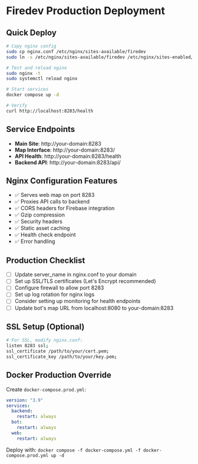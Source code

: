 # Firedev Production Deployment

## Quick Deploy
```bash
# Copy nginx config
sudo cp nginx.conf /etc/nginx/sites-available/firedev
sudo ln -s /etc/nginx/sites-available/firedev /etc/nginx/sites-enabled/

# Test and reload nginx
sudo nginx -t
sudo systemctl reload nginx

# Start services
docker compose up -d

# Verify
curl http://localhost:8283/health
```

## Service Endpoints
- **Main Site**: http://your-domain:8283
- **Map Interface**: http://your-domain:8283/ 
- **API Health**: http://your-domain:8283/health
- **Backend API**: http://your-domain:8283/api/

## Nginx Configuration Features
- ✅ Serves web map on port 8283
- ✅ Proxies API calls to backend
- ✅ CORS headers for Firebase integration
- ✅ Gzip compression
- ✅ Security headers
- ✅ Static asset caching
- ✅ Health check endpoint
- ✅ Error handling

## Production Checklist
- [ ] Update server_name in nginx.conf to your domain
- [ ] Set up SSL/TLS certificates (Let's Encrypt recommended)
- [ ] Configure firewall to allow port 8283
- [ ] Set up log rotation for nginx logs
- [ ] Consider setting up monitoring for health endpoints
- [ ] Update bot's map URL from localhost:8080 to your-domain:8283

## SSL Setup (Optional)
```bash
# For SSL, modify nginx.conf:
listen 8283 ssl;
ssl_certificate /path/to/your/cert.pem;
ssl_certificate_key /path/to/your/key.pem;
```

## Docker Production Override
Create `docker-compose.prod.yml`:
```yaml
version: "3.9"
services:
  backend:
    restart: always
  bot:
    restart: always
  web:
    restart: always
```

Deploy with: `docker compose -f docker-compose.yml -f docker-compose.prod.yml up -d`

